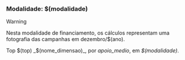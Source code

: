 ### Modalidade: $(modalidade)

<!--Valor Médio Apoiado-->
> [!WARNING] 
> Nesta modalidade de financiamento, os cálculos representam
> uma fotografia das campanhas em dezembro/$(ano).

Top $(top) _$(nome_dimensao)_, por _apoio_medio_, em _$(modalidade)_.
